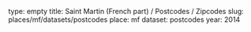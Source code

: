type: empty
title: Saint Martin (French part) / Postcodes / Zipcodes
slug: places/mf/datasets/postcodes
place: mf
dataset: postcodes
year: 2014
